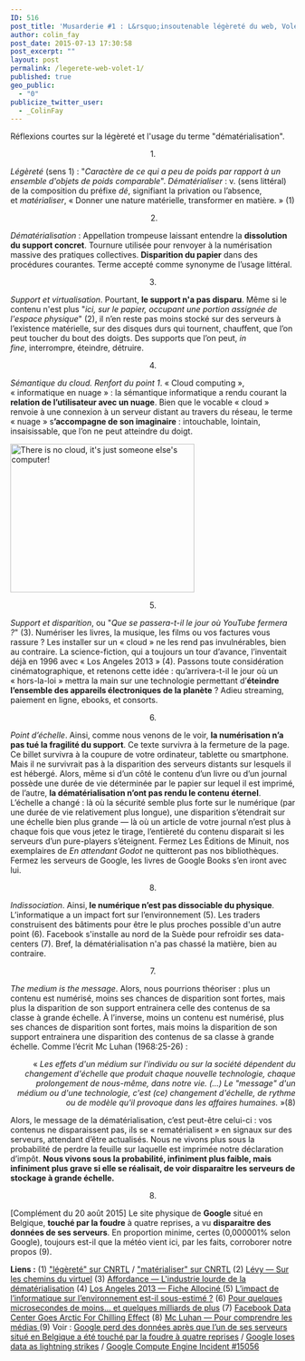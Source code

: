 ```yaml
---
ID: 516
post_title: 'Musarderie #1 : L&rsquo;insoutenable légèreté du web, Volet 1'
author: colin_fay
post_date: 2015-07-13 17:30:58
post_excerpt: ""
layout: post
permalink: /legerete-web-volet-1/
published: true
geo_public:
  - "0"
publicize_twitter_user:
  - _ColinFay
---
```

Réflexions courtes sur la légèreté et l'usage du terme "dématérialisation".

<!--more-->
<p style="text-align: center;">1.</p>
<em>Légèreté </em>(sens 1) : "<em>Caractère de ce qui a peu de poids par rapport à un ensemble d'objets de poids comparable</em>".<em>
Dématérialiser</em> : v. (sens littéral) de la composition du préfixe <em>dé</em>, signifiant la privation ou l’absence, et <em>matérialiser</em>, « Donner une nature matérielle, transformer en matière. » (1)
<p style="text-align: center;"> 2.</p>
<em>Dématérialisation</em> : Appellation trompeuse laissant entendre la <strong>dissolution du support concret</strong>. Tournure utilisée pour renvoyer à la numérisation massive des pratiques collectives. <strong>Disparition du papier</strong> dans des procédures courantes. Terme accepté comme synonyme de l’usage littéral.
<p style="text-align: center;">3.</p>
<em>Support et virtualisation</em>. Pourtant, <strong>le support n'a pas disparu</strong>. Même si le contenu n'est plus "<em>ici, sur le papier, occupant une portion assignée de l'espace physique</em>" (2), il n’en reste pas moins stocké sur des serveurs à l’existence matérielle, sur des disques durs qui tournent, chauffent, que l’on peut toucher du bout des doigts. Des supports que l’on peut, <em>in fine</em>, interrompre, éteindre, détruire.
<p style="text-align: center;">4.</p>
<em>Sémantique du cloud. Renfort du point 1</em>. « Cloud computing », « informatique en nuage » : la sémantique informatique a rendu courant la<strong> relation de l’utilisateur avec un nuage</strong>. Bien que le vocable « cloud » renvoie à une connexion à un serveur distant au travers du réseau, le terme « nuage » s<strong>’accompagne de son imaginaire</strong> : intouchable, lointain, insaisissable, que l’on ne peut atteindre du doigt.

<a href="http://cf.data-bzh.fr/wp-content/uploads/2015/07/die-cut-stickers.png"><img class="aligncenter size-full wp-image-533" src="http://cf.data-bzh.fr/wp-content/uploads/2015/07/die-cut-stickers.png" alt="There is no cloud, it's just someone else's computer!" width="325" height="262" /></a>
<p style="text-align: center;">5.</p>
<em>Support et disparition</em>, ou "<em>Que se passera-t-il le jour où YouTube fermera ?</em>" (3). Numériser les livres, la musique, les films ou vos factures vous rassure ? Les installer sur un « cloud » ne les rend pas invulnérables, bien au contraire. La science-fiction, qui a toujours un tour d’avance, l’inventait déjà en 1996 avec « Los Angeles 2013 » (4). Passons toute considération cinématographique, et retenons cette idée : qu’arrivera-t-il le jour où un « hors-la-loi » mettra la main sur une technologie permettant d’<strong>éteindre l’ensemble des appareils électroniques de la planète</strong> ? Adieu streaming, paiement en ligne, ebooks, et consorts.
<p style="text-align: center;">6.</p>
<em>Point d’échelle</em>. Ainsi, comme nous venons de le voir, <strong>la numérisation n’a pas tué la fragilité du support</strong>. Ce texte survivra à la fermeture de la page. Ce billet survivra à la coupure de votre ordinateur, tablette ou smartphone. Mais il ne survivrait pas à la disparition des serveurs distants sur lesquels il est hébergé. Alors, même si d’un côté le contenu d’un livre ou d’un journal possède une durée de vie déterminée par le papier sur lequel il est imprimé, de l’autre, <strong>la dématérialisation n’ont pas rendu le contenu éternel</strong>. L’échelle a changé : là où la sécurité semble plus forte sur le numérique (par une durée de vie relativement plus longue), une disparition s’étendrait sur une échelle bien plus grande — là où un article de votre journal n’est plus à chaque fois que vous jetez le tirage, l’entièreté du contenu disparait si les serveurs d’un pure-players s’éteignent. Fermez Les Éditions de Minuit, nos exemplaires de <em>En attendant Godot</em> ne quitteront pas nos bibliothèques. Fermez les serveurs de Google, les livres de Google Books s’en iront avec lui.
<p style="text-align: center;">8.</p>
<em>Indissociation</em>. Ainsi,<strong> le numérique n’est pas dissociable du physique</strong>. L’informatique a un impact fort sur l’environnement (5). Les traders construisent des bâtiments pour être le plus proches possible d'un autre point (6). Facebook s'installe au nord de la Suède pour refroidir ses data-centers (7). Bref, la dématérialisation n'a pas chassé la matière, bien au contraire.
<p style="text-align: center;">7.</p>
<em>The medium is the message</em>. Alors, nous pourrions théoriser : plus un contenu est numérisé, moins ses chances de disparition sont fortes, mais plus la disparition de son support entrainera celle des contenus de sa classe à grande échelle. À l’inverse, moins un contenu est numérisé, plus ses chances de disparition sont fortes, mais moins la disparition de son support entrainera une disparition des contenus de sa classe à grande échelle. Comme l’écrit Mc Luhan (1968:25-26) :
<p style="text-align: right;">« <em>Les effets d'un médium sur l'individu ou sur la société dépendent du changement d'échelle que produit chaque nouvelle technologie, chaque prolongement de nous-même, dans notre vie. (...) </em>
<em>Le "message" d'un médium ou d'une technologie, c'est (ce) changement d'échelle, de rythme ou de modèle qu'il provoque dans les affaires humaines.</em> »(8)</p>
Alors, le message de la dématérialisation, c’est peut-être celui-ci : vos contenus ne disparaissent pas, ils se « rematérialisent » en signaux sur des serveurs, attendant d’être actualisés. Nous ne vivons plus sous la probabilité de perdre la feuille sur laquelle est imprimée notre déclaration d’impôt. <strong>Nous vivons sous la probabilité, infiniment plus faible, mais infiniment plus grave si elle se réalisait, de voir disparaitre les serveurs de stockage à grande échelle.</strong>
<p style="text-align: center;">8.</p>
[Complément du 20 août 2015] Le site physique de <strong>Google</strong> situé en Belgique, <strong>touché par la foudre</strong> à quatre reprises, a vu <strong>disparaitre des données de ses serveurs</strong>. En proportion minime, certes (0,000001% selon Google), toujours est-il que la météo vient ici, par les faits, corroborer notre propos (9).

<strong>Liens :</strong>
<span class="tlf_cdefinition">(1) <a href="http://www.cnrtl.fr/definition/légèreté" target="_blank">"légèreté" sur CNRTL</a> / <a href="http://www.cnrtl.fr/lexicographie/matérialiser" target="_blank">"matérialiser" sur CNRTL</a>
(2) <a href="http://hypermedia.univ-paris8.fr/pierre/virtuel/virt0.htm" target="_blank">Lévy — Sur les chemins du virtuel</a>
(3) <a href="http://affordance.typepad.com/mon_weblog/2013/03/lindustrie-lourde-dematerialisation.html" target="_blank">Affordance — L'industrie lourde de la dématérialisation</a>
(4) <a href="http://www.allocine.fr/film/fichefilm_gen_cfilm=15333.html" target="_blank">Los Angeles 2013 — Fiche Allociné </a>
(5) <a href="http://www.consoglobe.com/impact-de-l-informatique-environnement-cg" target="_blank">L’impact de l’informatique sur l’environnement est-il sous-estimé ?</a>
(6) <a href="http://www.latribune.fr/entreprises-finance/banques-finance/industrie-financiere/20110713trib000636089/pour-quelques-microsecondes-de-moins-et-quelques-milliards-de-plus.html" target="_blank">Pour quelques microsecondes de moins... et quelques milliards de plus</a>
(7) <a href="http://gizmodo.com/5853819/facebook-data-center-goes-arctic-for-chilling-effect" target="_blank">Facebook Data Center Goes Arctic For Chilling Effect</a>
(8) <a href="https://fr.wikipedia.org/wiki/Pour_comprendre_les_m%C3%A9dias" target="_blank">Mc Luhan — Pour comprendre les médias </a></span>
(9) Voir : <a href="http://tempsreel.nouvelobs.com/en-direct/a-chaud/7115-dingueca-google-donnees-apres-serveurs-situe-belgique.html" target="_blank">Google perd des données après que l’un de ses serveurs situé en Belgique a été touché par la foudre à quatre reprises</a> / <a href="http://www.bbc.com/news/technology-33989384" target="_blank">Google loses data as lightning strikes</a> / <a href="https://status.cloud.google.com/incident/compute/15056#5719570367119360" target="_blank">Google Compute Engine Incident #15056</a>